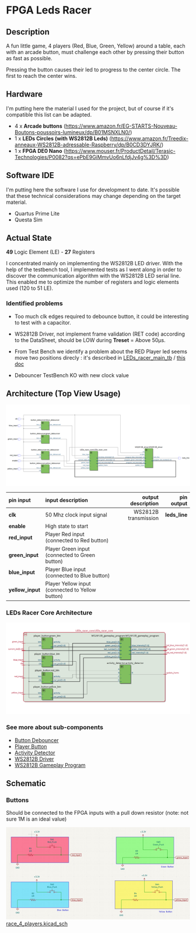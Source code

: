 # FPGA Leds Racer

## Description

A fun little game, 4 players (Red, Blue, Green, Yellow) around a table, each with an arcade button, must challenge each other by pressing their button as fast as possible.

Pressing the button causes their led to progress to the center circle. The first to reach the center wins.

## Hardware

I'm putting here the material I used for the project, but of course if it's compatible this list can be adapted.

- 4 x **Arcade buttons** (https://www.amazon.fr/EG-STARTS-Nouveau-Boutons-poussoirs-lumineux/dp/B01MSNXLN0/)
- 1 x **LEDs Circles (with WS2812B Leds)** (https://www.amazon.fr/Treedix-anneaux-WS2812B-adressable-Raspberry/dp/B0CD3DYJRK/)
- 1 x **FPGA DE0 Nano** (https://www.mouser.fr/ProductDetail/Terasic-Technologies/P0082?qs=ePbE9GiMmvUo6nLfdjJv4g%3D%3D)

## Software IDE

I'm putting here the software I use for development to date. It's possible that these technical considerations may change depending on the target material.

- Quartus Prime Lite
- Questa Sim

## Actual State
**49** Logic Element (LE) - **27** Registers

I concentrated mainly on implementing the WS2812B LED driver. With the help of the testbench tool, I implemented tests as I went along in order to discover the communication algorithm with the WS2812B LED serial line. 
This enabled me to optimize the number of registers and logic elements used (120 to 51 LE).

### Identified problems

- Too much clk edges required to debounce button, it could be interesting to test with a capacitor.
- WS2812B Driver, not implement frame validation (RET code) according to the DataSheet, should be LOW during **Treset** = Above 50µs.
- From Test Bench we identify a problem about the RED Player led seems move two positions direcly : it's described in [LEDs_racer_main_tb](./LEDs_racer_main_tb.vhd#L414) / [this doc](./docs/sim_counter_problem.md)

- Debouncer TestBench KO with new clock value

## Architecture (Top View Usage)

![Top View Architecture](./assets/top_level_arch.png)

|  pin input   | input description  |   output description             |  pin output                    |
|  :---   |  :--- | ---:                         |  ---:                    |
|  **clk**  |  50 Mhz clock input signal  |  WS2812B transmission  |  **leds_line**  |
|  **enable**  |  High state to start  | |  |
|  **red_input**  |  Player Red input (connected to Red button)  |    |  |
|  **green_input**  |  Player Green input (connected to Green button)  |    |  |
|  **blue_input**  |  Player Blue input (connected to Blue button)  |    |  |
|  **yellow_input**  |  Player Yellow input (connected to Yellow button)  |    |  |

### LEDs Racer Core Architecture

![LEDs Racer Core Architecture](./assets/LEDs_racer_core_arch.png)

### See more about sub-components

- [Button Debouncer](https://github.com/KerCrafter/button-debouncer)
- [Player Button](./docs/player_button.md)
- [Activity Detector](./docs/activity_detector.md)
- [WS2812B Driver](https://github.com/KerCrafter/WS2812B-driver/README.md)
- [WS2812B Gameplay Program](./docs/ws2812b_gameplay_program.md)


## Schematic

### Buttons

Should be connected to the FPGA inputs with a pull down resistor (note: not sure 1M is an ideal value)

![Buttons Wires](./assets/buttons_wires.png)
[race_4_players.kicad_sch](./schematic/race_4_players/race_4_players.kicad_sch)

